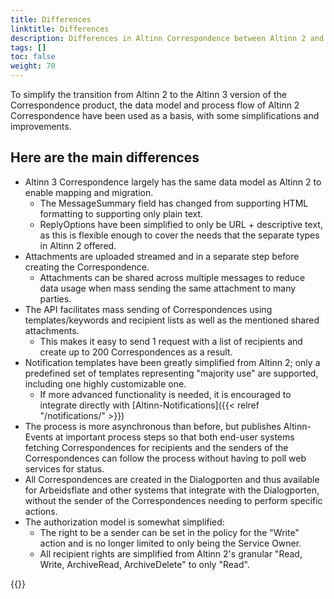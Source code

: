 ```yaml
---
title: Differences
linktitle: Differences
description: Differences in Altinn Correspondence between Altinn 2 and Altinn 3
tags: []
toc: false
weight: 70
---
```


To simplify the transition from Altinn 2 to the Altinn 3 version of the Correspondence product, the data model and process flow of Altinn 2 Correspondence have been used as a basis, with some simplifications and improvements.

## Here are the main differences

- Altinn 3 Correspondence largely has the same data model as Altinn 2 to enable mapping and migration.
  - The MessageSummary field has changed from supporting HTML formatting to supporting only plain text.
  - ReplyOptions have been simplified to only be URL + descriptive text, as this is flexible enough to cover the needs that the separate types in Altinn 2 offered.
- Attachments are uploaded streamed and in a separate step before creating the Correspondence.
  - Attachments can be shared across multiple messages to reduce data usage when mass sending the same attachment to many parties.
- The API facilitates mass sending of Correspondences using templates/keywords and recipient lists as well as the mentioned shared attachments.
  - This makes it easy to send 1 request with a list of recipients and create up to 200 Correspondences as a result.
- Notification templates have been greatly simplified from Altinn 2; only a predefined set of templates representing "majority use" are supported, including one highly customizable one.
  - If more advanced functionality is needed, it is encouraged to integrate directly with [Altinn-Notifications]({{< relref "/notifications/" >}})
- The process is more asynchronous than before, but publishes Altinn-Events at important process steps so that both end-user systems fetching Correspondences for recipients and the senders of the Correspondences can follow the process without having to poll web services for status.
- All Correspondences are created in the Dialogporten and thus available for Arbeidsflate and other systems that integrate with the Dialogporten, without the sender of the Correspondences needing to perform specific actions.
- The authorization model is somewhat simplified:
  - The right to be a sender can be set in the policy for the "Write" action and is no longer limited to only being the Service Owner.
  - All recipient rights are simplified from Altinn 2's granular "Read, Write, ArchiveRead, ArchiveDelete" to only "Read".

{{<children />}}
